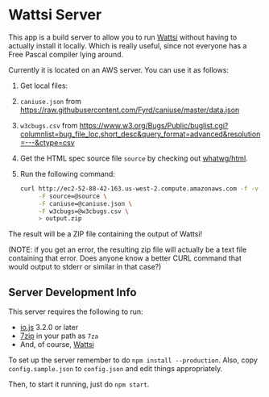 # Wattsi Server

This app is a build server to allow you to run [Wattsi](https://github.com/whatwg/wattsi) without having to actually install it locally. Which is really useful, since not everyone has a Free Pascal compiler lying around.

Currently it is located on an AWS server. You can use it as follows:

1. Get local files:
  1. `caniuse.json` from https://raw.githubusercontent.com/Fyrd/caniuse/master/data.json
  1. `w3cbugs.csv` from https://www.w3.org/Bugs/Public/buglist.cgi?columnlist=bug_file_loc,short_desc&query_format=advanced&resolution=---&ctype=csv
1. Get the HTML spec source file `source` by checking out [whatwg/html](https://github.com/whatwg/html).
1. Run the following command:

   ```sh
   curl http://ec2-52-88-42-163.us-west-2.compute.amazonaws.com -f -v \
        -F source=@source \
        -F caniuse=@caniuse.json \
        -F w3cbugs=@w3cbugs.csv \
        > output.zip
   ```

The result will be a ZIP file containing the output of Wattsi!

(NOTE: if you get an error, the resulting zip file will actually be a text file containing that error. Does anyone know a better CURL command that would output to stderr or similar in that case?)

## Server Development Info

This server requires the following to run:

- [io.js](https://iojs.org/) 3.2.0 or later
- [7zip](http://www.7-zip.org/) in your path as `7za`
- And, of course, [Wattsi](https://github.com/whatwg/wattsi)

To set up the server remember to do `npm install --production`. Also, copy `config.sample.json` to `config.json` and edit things appropriately.

Then, to start it running, just do `npm start`.
